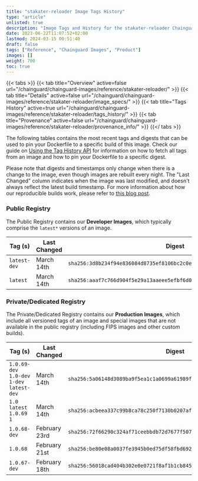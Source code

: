 ```yaml
---
title: "stakater-reloader Image Tags History"
type: "article"
unlisted: true
description: "Image Tags and History for the stakater-reloader Chainguard Image"
date: 2023-06-22T11:07:52+02:00
lastmod: 2024-03-15 00:51:40
draft: false
tags: ["Reference", "Chainguard Images", "Product"]
images: []
weight: 700
toc: true
---
```


{{< tabs >}}
{{< tab title="Overview" active=false url="/chainguard/chainguard-images/reference/stakater-reloader/" >}}
{{< tab title="Details" active=false url="/chainguard/chainguard-images/reference/stakater-reloader/image_specs/" >}}
{{< tab title="Tags History" active=true url="/chainguard/chainguard-images/reference/stakater-reloader/tags_history/" >}}
{{< tab title="Provenance" active=false url="/chainguard/chainguard-images/reference/stakater-reloader/provenance_info/" >}}
{{</ tabs >}}

The following tables contains the most recent tags and digests that can be used to pin your Dockerfile to a specific build of this image. Check our guide on [Using the Tag History API](/chainguard/chainguard-images/using-the-tag-history-api/) for information on how to fetch all tags from an image and how to pin your Dockerfile to a specific digest.

Please note that digests and timestamps only change when there is a change to the image, even though images are rebuilt every night. The "Last Changed" column indicates when the image was last modified, and doesn't always reflect the latest build timestamp. For more information about how our reproducible builds work, please refer to [this blog post](https://www.chainguard.dev/unchained/reproducing-chainguards-reproducible-image-builds).

### Public Registry
The Public Registry contains our **Developer Images**, which typically comprise the `latest*` versions of an image.

| Tag (s)       | Last Changed | Digest                                                                    |
|---------------|--------------|---------------------------------------------------------------------------|
|  `latest-dev` | March 14th   | `sha256:3d8b234f94e836084d8735ef8106bc2c0ec30d72250ff80fb3437df9253a9c5a` |
|  `latest`     | March 14th   | `sha256:aaaf7c766d904f5e29a13aaeee5efbf6d0a9e21ec996b7b2e682e6971ca9cb33` |


### Private/Dedicated Registry
The Private/Dedicated Registry contains our **Production Images**, which include all versioned tags of an image and special images that are not available in the public registry (including FIPS images and other custom builds).

| Tag (s)                                      | Last Changed  | Digest                                                                    |
|----------------------------------------------|---------------|---------------------------------------------------------------------------|
|  `1.0.69-dev` `1.0-dev` `1-dev` `latest-dev` | March 14th    | `sha256:5a06148d3089ba9f5ea1c1a0699a61989f6557ea24a802415e210a4c5ec4ba57` |
|  `1.0` `latest` `1.0.69` `1`                 | March 14th    | `sha256:acbeea337c99b8ca78c250f7130b0207af196644961a8028a8bc74a47d484f57` |
|  `1.0.68-dev`                                | February 23rd | `sha256:72f66290c324af71ceebbdb72d7677f507114bbc7be98db471ea372590eff1f7` |
|  `1.0.68`                                    | February 21st | `sha256:be80e08a0037fe3945b0ed75df58fbd69246e67debfecd2e62aee309fa71432c` |
|  `1.0.67-dev`                                | February 18th | `sha256:56018cad404b302e0e0721f8af1b1cb84566a4a034be893c3876f983e2c2d4ff` |

